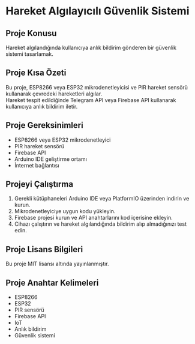# Hareket Algılayıcılı Güvenlik Sistemi

## Proje Konusu
Hareket algılandığında kullanıcıya anlık bildirim gönderen bir güvenlik sistemi tasarlamak.

## Proje Kısa Özeti
Bu proje, ESP8266 veya ESP32 mikrodenetleyicisi ve PIR hareket sensörü kullanarak çevredeki hareketleri algılar.  
Hareket tespit edildiğinde Telegram API veya Firebase API kullanarak kullanıcıya anlık bildirim iletir.

## Proje Gereksinimleri
- ESP8266 veya ESP32 mikrodenetleyici
- PIR hareket sensörü
- Firebase API
- Arduino IDE geliştirme ortamı
- İnternet bağlantısı

## Projeyi Çalıştırma
1. Gerekli kütüphaneleri Arduino IDE veya PlatformIO üzerinden indirin ve kurun.
2. Mikrodenetleyiciye uygun kodu yükleyin.
3. Firebase projesi kurun ve API anahtarlarını kod içerisine ekleyin.
4. Cihazı çalıştırın ve hareket algılandığında bildirim alıp almadığınızı test edin.

## Proje Lisans Bilgileri
Bu proje MIT lisansı altında yayınlanmıştır.

## Proje Anahtar Kelimeleri
- ESP8266
- ESP32
- PIR sensörü
- Firebase API
- IoT
- Anlık bildirim
- Güvenlik sistemi
